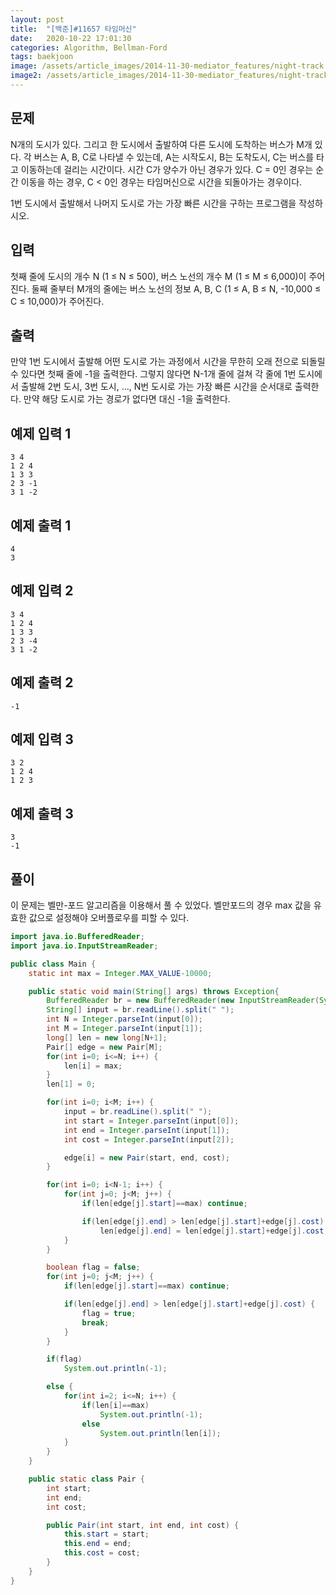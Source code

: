 ```yaml
---
layout: post
title:  "[백준]#11657 타임머신"
date:   2020-10-22 17:01:30
categories: Algorithm, Bellman-Ford
tags: baekjoon
image: /assets/article_images/2014-11-30-mediator_features/night-track.JPG
image2: /assets/article_images/2014-11-30-mediator_features/night-track-mobile.JPG
---
```


문제
--------------------

N개의 도시가 있다. 그리고 한 도시에서 출발하여 다른 도시에 도착하는 버스가 M개 있다. 각 버스는 A, B, C로 나타낼 수 있는데, A는 시작도시, B는 도착도시, C는 버스를 타고 이동하는데 걸리는 시간이다. 시간 C가 양수가 아닌 경우가 있다. C = 0인 경우는 순간 이동을 하는 경우, C < 0인 경우는 타임머신으로 시간을 되돌아가는 경우이다.

1번 도시에서 출발해서 나머지 도시로 가는 가장 빠른 시간을 구하는 프로그램을 작성하시오.

입력
---------------------------

첫째 줄에 도시의 개수 N (1 ≤ N ≤ 500), 버스 노선의 개수 M (1 ≤ M ≤ 6,000)이 주어진다. 둘째 줄부터 M개의 줄에는 버스 노선의 정보 A, B, C (1 ≤ A, B ≤ N, -10,000 ≤ C ≤ 10,000)가 주어진다. 

출력
----------------

만약 1번 도시에서 출발해 어떤 도시로 가는 과정에서 시간을 무한히 오래 전으로 되돌릴 수 있다면 첫째 줄에 -1을 출력한다. 그렇지 않다면 N-1개 줄에 걸쳐 각 줄에 1번 도시에서 출발해 2번 도시, 3번 도시, ..., N번 도시로 가는 가장 빠른 시간을 순서대로 출력한다. 만약 해당 도시로 가는 경로가 없다면 대신 -1을 출력한다.

예제 입력 1 
----------------------

```
3 4
1 2 4
1 3 3
2 3 -1
3 1 -2
```

예제 출력 1 
------------------------

```
4
3
```

예제 입력 2 
----------------------

```
3 4
1 2 4
1 3 3
2 3 -4
3 1 -2
```

예제 출력 2
------------------------

```
-1
```

예제 입력 3
----------------------

```
3 2
1 2 4
1 2 3
```

예제 출력 3
------------------------

```
3
-1
```

풀이
--------------------------

이 문제는 벨만-포드 알고리즘을 이용해서 풀 수 있었다. 벨만포드의 경우 max 값을 유효한 값으로 설정해야 오버플로우를 피할 수 있다.

```java
import java.io.BufferedReader;
import java.io.InputStreamReader;

public class Main {
    static int max = Integer.MAX_VALUE-10000;

    public static void main(String[] args) throws Exception{
        BufferedReader br = new BufferedReader(new InputStreamReader(System.in));
        String[] input = br.readLine().split(" ");
        int N = Integer.parseInt(input[0]);
        int M = Integer.parseInt(input[1]);
        long[] len = new long[N+1];
        Pair[] edge = new Pair[M];
        for(int i=0; i<=N; i++) {
            len[i] = max;
        }
        len[1] = 0;

        for(int i=0; i<M; i++) {
            input = br.readLine().split(" ");
            int start = Integer.parseInt(input[0]);
            int end = Integer.parseInt(input[1]);
            int cost = Integer.parseInt(input[2]);

            edge[i] = new Pair(start, end, cost);
        }

        for(int i=0; i<N-1; i++) {
            for(int j=0; j<M; j++) {
                if(len[edge[j].start]==max) continue;

                if(len[edge[j].end] > len[edge[j].start]+edge[j].cost)
                    len[edge[j].end] = len[edge[j].start]+edge[j].cost;
            }
        }

        boolean flag = false;
        for(int j=0; j<M; j++) {
            if(len[edge[j].start]==max) continue;

            if(len[edge[j].end] > len[edge[j].start]+edge[j].cost) {
                flag = true;
                break;
            }
        }

        if(flag)
            System.out.println(-1);

        else {
            for(int i=2; i<=N; i++) {
                if(len[i]==max)
                    System.out.println(-1);
                else
                    System.out.println(len[i]);
            }
        }
    }

    public static class Pair {
        int start;
        int end;
        int cost;

        public Pair(int start, int end, int cost) {
            this.start = start;
            this.end = end;
            this.cost = cost;
        }
    }
}
```
